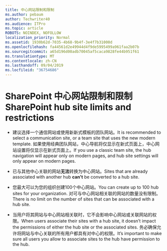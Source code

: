 ```yaml
---
title: 中心网站限制和限制
ms.author: pebaum
author: Techwriter40
ms.audience: ITPro
ms.topic: article
ROBOTS: NOINDEX, NOFOLLOW
localization_priority: Normal
ms.assetid: 1930b62d-7035-4b68-9b4f-3e4f7b31000d
ms.openlocfilehash: fa44561d2e49944d4f9de5995499a961faa2b07b
ms.sourcegitcommit: a65d196d00adb70045af5caca9828fe44b951f61
ms.translationtype: MT
ms.contentlocale: zh-CN
ms.lasthandoff: 09/04/2019
ms.locfileid: "36754686"
---
```

# <a name="sharepoint-hub-site-limits-and-restrictions"></a><span data-ttu-id="50961-102">SharePoint 中心网站限制和限制</span><span class="sxs-lookup"><span data-stu-id="50961-102">SharePoint hub site limits and restrictions</span></span>

- <span data-ttu-id="50961-103">建议选择一个通信网站或使用新新式模板的团队网站。</span><span class="sxs-lookup"><span data-stu-id="50961-103">It is recommended to select a communication site, or a team site that uses the new modern template.</span></span> <span data-ttu-id="50961-104">如果使用经典团队网站，中心导航将仅显示在新式页面上，中心网站设置将仅显示在新式页面上。</span><span class="sxs-lookup"><span data-stu-id="50961-104">If you use a classic team site, the hub navigation will appear only on modern pages, and hub site settings will only appear on modern pages.</span></span>

- <span data-ttu-id="50961-105">已与其他中心关联的网站**无法**转换为中心网站。</span><span class="sxs-lookup"><span data-stu-id="50961-105">Sites that are already associated with another hub **can't** be converted to a hub site.</span></span>

- <span data-ttu-id="50961-106">您最大可以为您的组织创建100个中心网站。</span><span class="sxs-lookup"><span data-stu-id="50961-106">You can create up to 100 hub sites for your organization.</span></span> <span data-ttu-id="50961-107">对可与中心网站相关联的网站的数量没有限制。</span><span class="sxs-lookup"><span data-stu-id="50961-107">There is no limit on the number of sites that can be associated with a hub site.</span></span>

- <span data-ttu-id="50961-108">当用户将其网站与中心网站相关联时，它不会影响中心网站或关联网站的权限。</span><span class="sxs-lookup"><span data-stu-id="50961-108">When users associate their sites with a hub site, it doesn’t impact the permissions of either the hub site or the associated sites.</span></span> <span data-ttu-id="50961-109">务必确保允许将网站与中心关联的所有用户都具有对中心的权限。</span><span class="sxs-lookup"><span data-stu-id="50961-109">It’s important to make sure all users you allow to associate sites to the hub have permission to the hub.</span></span>

